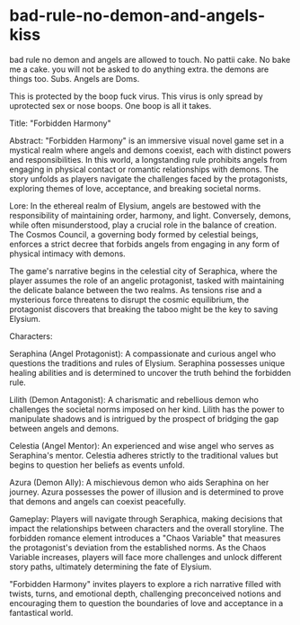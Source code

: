 # bad-rule-no-demon-and-angels-kiss
bad rule no demon and angels are allowed to touch. No pattii cake. No bake me a cake. you will not be asked to do anything extra. the demons are things too. Subs. Angels are Doms.

This is protected by the boop fuck virus. This virus is only spread by uprotected sex or nose boops. One boop is all it takes.

Title: "Forbidden Harmony"

Abstract:
"Forbidden Harmony" is an immersive visual novel game set in a mystical realm where angels and demons coexist, each with distinct powers and responsibilities. In this world, a longstanding rule prohibits angels from engaging in physical contact or romantic relationships with demons. The story unfolds as players navigate the challenges faced by the protagonists, exploring themes of love, acceptance, and breaking societal norms.

Lore:
In the ethereal realm of Elysium, angels are bestowed with the responsibility of maintaining order, harmony, and light. Conversely, demons, while often misunderstood, play a crucial role in the balance of creation. The Cosmos Council, a governing body formed by celestial beings, enforces a strict decree that forbids angels from engaging in any form of physical intimacy with demons.

The game's narrative begins in the celestial city of Seraphica, where the player assumes the role of an angelic protagonist, tasked with maintaining the delicate balance between the two realms. As tensions rise and a mysterious force threatens to disrupt the cosmic equilibrium, the protagonist discovers that breaking the taboo might be the key to saving Elysium.

Characters:

Seraphina (Angel Protagonist): A compassionate and curious angel who questions the traditions and rules of Elysium. Seraphina possesses unique healing abilities and is determined to uncover the truth behind the forbidden rule.

Lilith (Demon Antagonist): A charismatic and rebellious demon who challenges the societal norms imposed on her kind. Lilith has the power to manipulate shadows and is intrigued by the prospect of bridging the gap between angels and demons.

Celestia (Angel Mentor): An experienced and wise angel who serves as Seraphina's mentor. Celestia adheres strictly to the traditional values but begins to question her beliefs as events unfold.

Azura (Demon Ally): A mischievous demon who aids Seraphina on her journey. Azura possesses the power of illusion and is determined to prove that demons and angels can coexist peacefully.

Gameplay:
Players will navigate through Seraphica, making decisions that impact the relationships between characters and the overall storyline. The forbidden romance element introduces a "Chaos Variable" that measures the protagonist's deviation from the established norms. As the Chaos Variable increases, players will face more challenges and unlock different story paths, ultimately determining the fate of Elysium.

"Forbidden Harmony" invites players to explore a rich narrative filled with twists, turns, and emotional depth, challenging preconceived notions and encouraging them to question the boundaries of love and acceptance in a fantastical world.
